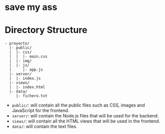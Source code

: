 # save my ass

# Directory Structure

~~~
- proyecto/
  |- public/
  |  |- css/
  |  |  |- main.css
  |  |- img/
  |  |- js/
  |     |- app.js
  |- server/
  |  |- index.js
  |- views/
  |  |- index.html
  |- data/
     |- fichero.txt
~~~

- ``public/``: will contain all the public files such as CSS, images and JavaScript for the frontend.
- ``server/``: will contain the Node.js files that will be used for the backend.
- ``views/``: will contain all the HTML views that will be used in the frontend.
- ``data/``: will contain the text files.
